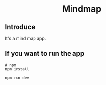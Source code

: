 # <center> Mindmap
## Introduce
It's a mind map app.

## If you want to run the app

```
# npm
npm install

npm run dev
```
